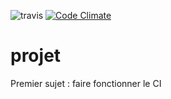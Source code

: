 ![travis](https://travis-ci.org/assaadkenaan/projet.svg?branch=master)
[![Code Climate](https://codeclimate.com/github/assaadkenaan/projet/badges/gpa.svg)](https://codeclimate.com/github/assaadkenaan/projet)
# projet

Premier sujet : faire fonctionner le CI